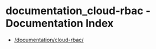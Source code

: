 # documentation_cloud-rbac - Documentation Index

- [/documentation/cloud-rbac/](./_documentation_cloud-rbac_.md)
